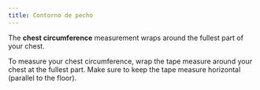 ```yaml
---
title: Contorno de pecho
---
```


The **chest circumference** measurement wraps around the fullest part of your chest.

To measure your chest circumference, wrap the tape measure around your chest at the fullest part. Make sure to keep the tape measure horizontal (parallel to the floor).
